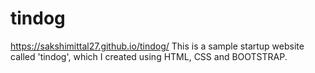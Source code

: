 # tindog
https://sakshimittal27.github.io/tindog/
This is a sample startup website called 'tindog', which I created using HTML, CSS and BOOTSTRAP.
